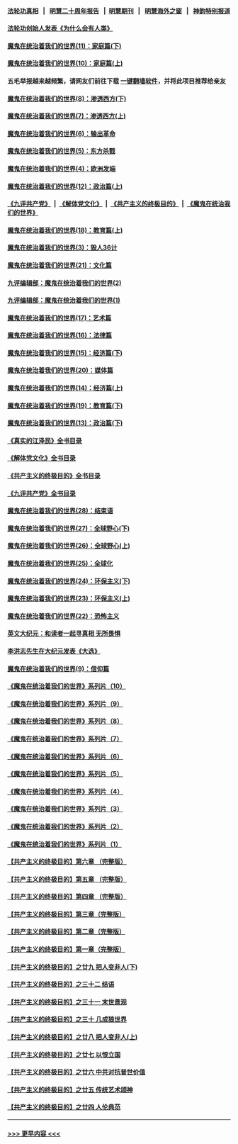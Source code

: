 #### [法轮功真相](https://github.com/gfw-breaker/truth/blob/master/README.md?t=0) &nbsp;&nbsp;|&nbsp;&nbsp; [明慧二十周年报告](https://github.com/gfw-breaker/mh-reports/blob/master/README.md?t=0) &nbsp;&nbsp;|&nbsp;&nbsp;[明慧期刊](https://github.com/gfw-breaker/mh-qikan) &nbsp;&nbsp;|&nbsp;&nbsp; [明慧海外之窗](https://github.com/gfw-breaker/mh-news/blob/master/README.md?t=0) &nbsp;&nbsp;|&nbsp;&nbsp; [神韵特别报道](https://github.com/gfw-breaker/mh-news/blob/master/shenyun.md?t=0)
#### [法轮功创始人发表《为什么会有人类》](../pages/nsc422/n13912117.md?t=01270943) 
#### [魔鬼在统治着我们的世界(11)：家庭篇(下)](../pages/nsc422/n10440961.md?t=01270943) 
#### [魔鬼在统治着我们的世界(10)：家庭篇(上)](../pages/nsc422/n10435448.md?t=01270943) 
#### 五毛举报越来越频繁，请网友们前往下载 [一键翻墙软件](https://github.com/gfw-breaker/ssr-accounts)，并将此项目推荐给亲友
#### [魔鬼在统治着我们的世界(8)：渗透西方(下)](../pages/nsc422/n10429603.md?t=01270943) 
#### [魔鬼在统治着我们的世界(7)：渗透西方(上)](../pages/nsc422/n10426013.md?t=01270943) 
#### [魔鬼在统治着我们的世界(6)：输出革命](../pages/nsc422/n10421536.md?t=01270943) 
#### [魔鬼在统治着我们的世界(5)：东方杀戮](../pages/nsc422/n10417707.md?t=01270943) 
#### [魔鬼在统治着我们的世界(4)：欧洲发端](../pages/nsc422/n10414890.md?t=01270943) 
#### [魔鬼在统治着我们的世界(12)：政治篇(上)](../pages/nsc422/n10444576.md?t=01270943) 
#### [《九评共产党》](https://github.com/begood0513/9ping.md/blob/master/README.md) &nbsp;|&nbsp; [《解体党文化》](../../../../jtdwh.md/blob/master/README.md)  &nbsp;|&nbsp; [《共产主义的终极目的》](../../../../gczydzjmd.md/blob/master/README.md) &nbsp;|&nbsp; [《魔鬼在统治我们的世界》](../../../../mgztzwmdsj.md/blob/master/README.md) 
#### [魔鬼在统治着我们的世界(18)：教育篇(上)](../pages/nsc422/n10526970.md?t=01270943) 
#### [魔鬼在统治着我们的世界(3)：毁人36计](../pages/nsc422/n10411583.md?t=01270943) 
#### [魔鬼在统治着我们的世界(21)：文化篇](../pages/nsc422/n10597706.md?t=01270943) 
#### [九评编辑部：魔鬼在统治着我们的世界(2)](../pages/nsc422/n10410036.md?t=01270943) 
#### [九评编辑部：魔鬼在统治着我们的世界(1)](../pages/nsc422/n10406825.md?t=01270943) 
#### [魔鬼在统治着我们的世界(17)：艺术篇](../pages/nsc422/n10499093.md?t=01270943) 
#### [魔鬼在统治着我们的世界(16)：法律篇](../pages/nsc422/n10485969.md?t=01270943) 
#### [魔鬼在统治着我们的世界(15)：经济篇(下)](../pages/nsc422/n10469975.md?t=01270943) 
#### [魔鬼在统治着我们的世界(20)：媒体篇](../pages/nsc422/n10586579.md?t=01270943) 
#### [魔鬼在统治着我们的世界(14)：经济篇(上)](../pages/nsc422/n10457370.md?t=01270943) 
#### [魔鬼在统治着我们的世界(19)：教育篇(下)](../pages/nsc422/n10564808.md?t=01270943) 
#### [魔鬼在统治着我们的世界(13)：政治篇(下)](../pages/nsc422/n10448270.md?t=01270943) 
#### [《真实的江泽民》全书目录](../pages/nsc422/n13721399.md?t=01270943) 
#### [《解体党文化》全书目录](../pages/nsc422/n13721157.md?t=01270943) 
#### [《共产主义的终极目的》全书目录](../pages/nsc422/n13721048.md?t=01270943) 
#### [《九评共产党》全书目录](../pages/nsc422/n13708085.md?t=01270943) 
#### [魔鬼在统治着我们的世界(28)：结束语](../pages/nsc422/n10936246.md?t=01270943) 
#### [魔鬼在统治着我们的世界(27)：全球野心(下)](../pages/nsc422/n10928319.md?t=01270943) 
#### [魔鬼在统治着我们的世界(26)：全球野心(上)](../pages/nsc422/n10900318.md?t=01270943) 
#### [魔鬼在统治着我们的世界(25)：全球化](../pages/nsc422/n10788205.md?t=01270943) 
#### [魔鬼在统治着我们的世界(24)：环保主义(下)](../pages/nsc422/n10695307.md?t=01270943) 
#### [魔鬼在统治着我们的世界(23)：环保主义(上)](../pages/nsc422/n10688613.md?t=01270943) 
#### [魔鬼在统治着我们的世界(22)：恐怖主义](../pages/nsc422/n10614727.md?t=01270943) 
#### [英文大纪元：和读者一起寻真相 无所畏惧](../pages/nsc422/n12542027.md?t=01270943) 
#### [李洪志先生在大纪元发表《大选》](../pages/nsc422/n12534746.md?t=01270943) 
#### [魔鬼在统治着我们的世界(9)：信仰篇](../pages/nsc422/n10432159.md?t=01270943) 
#### [《魔鬼在统治着我们的世界》系列片（10）](../pages/nsc422/n12292670.md?t=01270943) 
#### [《魔鬼在统治着我们的世界》系列片（9）](../pages/nsc422/n12290859.md?t=01270943) 
#### [《魔鬼在统治着我们的世界》系列片（8）](../pages/nsc422/n12287445.md?t=01270943) 
#### [《魔鬼在统治着我们的世界》系列片（7）](../pages/nsc422/n12283425.md?t=01270943) 
#### [《魔鬼在统治着我们的世界》系列片（6）](../pages/nsc422/n12282314.md?t=01270943) 
#### [《魔鬼在统治着我们的世界》系列片（5）](../pages/nsc422/n12281419.md?t=01270943) 
#### [《魔鬼在统治着我们的世界》系列片（4）](../pages/nsc422/n12274024.md?t=01270943) 
#### [《魔鬼在统治着我们的世界》系列片（3）](../pages/nsc422/n12271322.md?t=01270943) 
#### [《魔鬼在统治着我们的世界》系列片（2）](../pages/nsc422/n12269049.md?t=01270943) 
#### [《魔鬼在统治着我们的世界》系列片（1）](../pages/nsc422/n12267575.md?t=01270943) 
#### [【共产主义的终极目的】第六章 （完整版）](../pages/nsc422/n11428913.md?t=01270943) 
#### [【共产主义的终极目的】第五章 （完整版）](../pages/nsc422/n11428912.md?t=01270943) 
#### [【共产主义的终极目的】第四章 （完整版）](../pages/nsc422/n11428907.md?t=01270943) 
#### [【共产主义的终极目的】第三章（完整版）](../pages/nsc422/n11428848.md?t=01270943) 
#### [【共产主义的终极目的】第二章（完整版）](../pages/nsc422/n11428831.md?t=01270943) 
#### [【共产主义的终极目的】第一章（完整版）](../pages/nsc422/n11417651.md?t=01270943) 
#### [【共产主义的终极目的】之廿九 把人变非人(下)](../pages/nsc422/n11344140.md?t=01270943) 
#### [【共产主义的终极目的】之三十二 结语](../pages/nsc422/n11360535.md?t=01270943) 
#### [【共产主义的终极目的】之三十一 末世景观](../pages/nsc422/n11351129.md?t=01270943) 
#### [【共产主义的终极目的】之三十 几成狼世界](../pages/nsc422/n11348280.md?t=01270943) 
#### [【共产主义的终极目的】之廿八 把人变非人(上)](../pages/nsc422/n11340492.md?t=01270943) 
#### [【共产主义的终极目的】之廿七 以恨立国](../pages/nsc422/n11336944.md?t=01270943) 
#### [【共产主义的终极目的】之廿六 中共对抗普世价值](../pages/nsc422/n11324785.md?t=01270943) 
#### [【共产主义的终极目的】之廿五 传统艺术颂神](../pages/nsc422/n11296396.md?t=01270943) 
#### [【共产主义的终极目的】之廿四 人伦典范](../pages/nsc422/n11296397.md?t=01270943) 

----
#### [ >>> 更早内容 <<< ](../indexes/nsc422-earlier.md)
